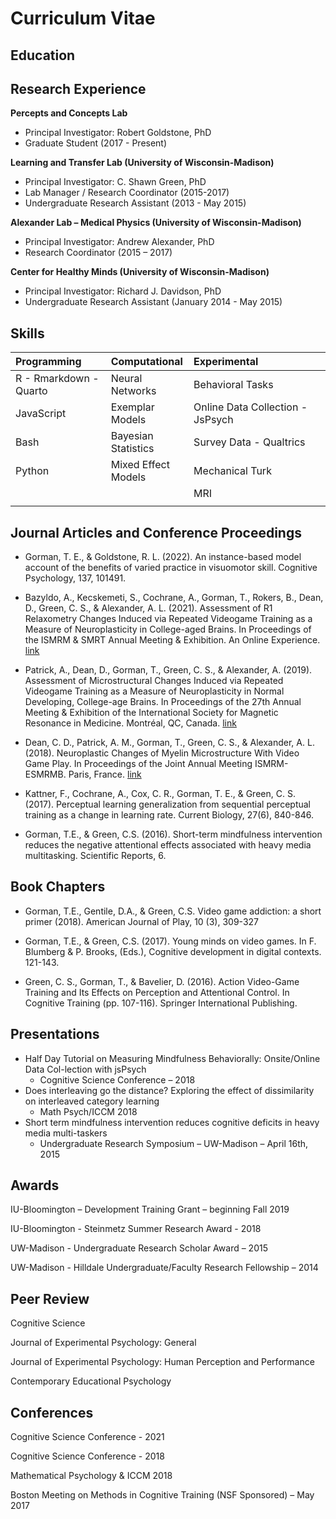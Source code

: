 # Curriculum Vitae


##  Education

  

##  Research Experience

**Percepts and Concepts Lab**

-   Principal Investigator: Robert Goldstone, PhD
-   Graduate Student (2017 - Present)

**Learning and Transfer Lab (University of Wisconsin-Madison)**

-   Principal Investigator: C. Shawn Green, PhD
-   Lab Manager / Research Coordinator (2015-2017)
-   Undergraduate Research Assistant (2013 - May 2015)

**Alexander Lab – Medical Physics (University of Wisconsin-Madison)**

-   Principal Investigator: Andrew Alexander, PhD
-   Research Coordinator (2015 – 2017)

**Center for Healthy Minds (University of Wisconsin-Madison)**

-   Principal Investigator: Richard J. Davidson, PhD
-   Undergraduate Research Assistant (January 2014 - May 2015)

##  Skills

<table>
<colgroup>
<col style="width: 30%" />
<col style="width: 26%" />
<col style="width: 43%" />
</colgroup>
<thead>
<tr class="header">
<th style="text-align: left;">Programming</th>
<th style="text-align: left;">Computational</th>
<th style="text-align: left;">Experimental</th>
</tr>
</thead>
<tbody>
<tr class="odd">
<td style="text-align: left;">R - Rmarkdown - Quarto</td>
<td style="text-align: left;">Neural Networks</td>
<td style="text-align: left;">Behavioral Tasks</td>
</tr>
<tr class="even">
<td style="text-align: left;">JavaScript</td>
<td style="text-align: left;">Exemplar Models</td>
<td style="text-align: left;">Online Data Collection - JsPsych</td>
</tr>
<tr class="odd">
<td style="text-align: left;">Bash</td>
<td style="text-align: left;">Bayesian Statistics</td>
<td style="text-align: left;">Survey Data - Qualtrics</td>
</tr>
<tr class="even">
<td style="text-align: left;">Python</td>
<td style="text-align: left;">Mixed Effect Models</td>
<td style="text-align: left;">Mechanical Turk</td>
</tr>
<tr class="odd">
<td style="text-align: left;"></td>
<td style="text-align: left;"></td>
<td style="text-align: left;">MRI</td>
</tr>
<tr class="even">
<td style="text-align: left;"></td>
<td style="text-align: left;"></td>
<td style="text-align: left;"></td>
</tr>
</tbody>
</table>



##  Journal Articles and Conference Proceedings

-   Gorman, T. E., & Goldstone, R. L. (2022). An instance-based model
    account of the benefits of varied practice in visuomotor skill.
    Cognitive Psychology, 137, 101491.

-   Bazyldo, A., Kecskemeti, S., Cochrane, A., Gorman, T., Rokers, B.,
    Dean, D., Green, C. S., & Alexander, A. L. (2021). Assessment of R1
    Relaxometry Changes Induced via Repeated Videogame Training as a
    Measure of Neuroplasticity in College-aged Brains. In Proceedings of
    the ISMRM & SMRT Annual Meeting & Exhibition. An Online Experience.
    [link](https://archive.ismrm.org/2021/1050.html)

-   Patrick, A., Dean, D., Gorman, T., Green, C. S., & Alexander, A.
    (2019). Assessment of Microstructural Changes Induced via Repeated
    Videogame Training as a Measure of Neuroplasticity in Normal
    Developing, College-age Brains. In Proceedings of the 27th Annual
    Meeting & Exhibition of the International Society for Magnetic
    Resonance in Medicine. Montréal, QC, Canada.
    [link](https://cds.ismrm.org/protected/19MProceedings/PDFfiles/3620.html)

-   Dean, C. D., Patrick, A. M., Gorman, T., Green, C. S., &
    Alexander, A. L. (2018). Neuroplastic Changes of Myelin
    Microstructure With Video Game Play. In Proceedings of the Joint
    Annual Meeting ISMRM-ESMRMB. Paris, France.
    [link](https://cds.ismrm.org/protected/18MProceedings/PDFfiles/0929.html)

-   Kattner, F., Cochrane, A., Cox, C. R., Gorman, T. E., & Green, C. S.
    (2017). Perceptual learning generalization from sequential
    perceptual training as a change in learning rate. Current Biology,
    27(6), 840-846.

-   Gorman, T.E., & Green, C.S. (2016). Short-term mindfulness
    intervention reduces the negative attentional effects associated
    with heavy media multitasking. Scientific Reports, 6.

##  Book Chapters

-   Gorman, T.E., Gentile, D.A., & Green, C.S. Video game addiction: a
    short primer (2018). American Journal of Play, 10 (3), 309-327

-   Gorman, T.E., & Green, C.S. (2017). Young minds on video games.
    In F. Blumberg & P. Brooks, (Eds.), Cognitive development in digital
    contexts. 121-143.

-   Green, C. S., Gorman, T., & Bavelier, D. (2016). Action Video-Game
    Training and Its Effects on Perception and Attentional Control. In
    Cognitive Training (pp. 107-116). Springer International Publishing.

##  Presentations

-   Half Day Tutorial on Measuring Mindfulness Behaviorally:
    Onsite/Online Data Col-lection with jsPsych
    -   Cognitive Science Conference – 2018
-   Does interleaving go the distance? Exploring the effect of
    dissimilarity on interleaved category learning
    -   Math Psych/ICCM 2018
-   Short term mindfulness intervention reduces cognitive deficits in
    heavy media multi-taskers
    -   Undergraduate Research Symposium – UW-Madison – April 16th, 2015

##  Awards

IU-Bloomington – Development Training Grant – beginning Fall 2019

IU-Bloomington - Steinmetz Summer Research Award - 2018

UW-Madison - Undergraduate Research Scholar Award – 2015

UW-Madison - Hilldale Undergraduate/Faculty Research Fellowship – 2014

##  Peer Review

Cognitive Science

Journal of Experimental Psychology: General

Journal of Experimental Psychology: Human Perception and Performance

Contemporary Educational Psychology

##  Conferences

Cognitive Science Conference - 2021

Cognitive Science Conference - 2018

Mathematical Psychology & ICCM 2018

Boston Meeting on Methods in Cognitive Training (NSF Sponsored) – May
2017
